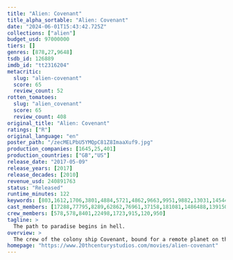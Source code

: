 ```yaml
---
title: "Alien: Covenant"
title_alpha_sortable: "Alien: Covenant"
date: "2024-06-01T15:43:42.725Z"
collections: ["alien"]
budget_usd: 97000000
tiers: []
genres: [878,27,9648]
tsdb_id: 126889
imdb_id: "tt2316204"
metacritic:
  slug: "alien-covenant"
  score: 65
  review_count: 52
rotten_tomatoes:
  slug: "alien_covenant"
  score: 65
  review_count: 408
original_title: "Alien: Covenant"
ratings: ["R"]
original_language: "en"
poster_path: "/zecMELPbU5YMQpC81Z8ImaaXuf9.jpg"
production_companies: [1645,25,401]
production_countries: ["GB","US"]
release_date: "2017-05-09"
release_years: [2017]
release_decades: [2010]
revenue_usd: 240891763
status: "Released"
runtime_minutes: 122
keywords: [803,1612,1706,3801,4884,5721,4862,9663,9951,9882,13031,14544,14760,14900,163402,208580,226177,231277,233300]
cast_members: [17288,77795,8289,62862,76961,37158,181081,1486488,139150,37290,1527210,1371541,1384511,1057485,7032,61784,17051,529]
crew_members: [578,578,8401,22498,1723,915,120,950]
tagline: >
  The path to paradise begins in hell.
overview: >
  The crew of the colony ship Covenant, bound for a remote planet on the far side of the galaxy, discovers what they think is an uncharted paradise but is actually a dark, dangerous world.
homepage: "https://www.20thcenturystudios.com/movies/alien-covenant"
---
```


